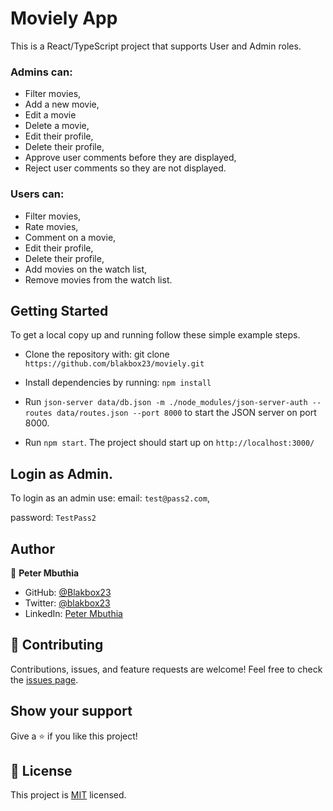 # Moviely App

This is a React/TypeScript project that supports User and Admin roles. 
### Admins can:
- Filter movies,
- Add a new movie,
- Edit a movie
- Delete a movie,
- Edit their profile,
- Delete their profile,
- Approve user comments before they are displayed,
- Reject user comments so they are not displayed.
### Users can:
- Filter movies,
- Rate movies,
- Comment on a movie, 
- Edit their profile,
- Delete their profile,
- Add movies on the watch list,
- Remove movies from the watch list.

## Getting Started
To get a local copy up and running follow these simple example steps.

   - Clone the repository with: git clone `https://github.com/blakbox23/moviely.git`
    
   - Install dependencies by running: `npm install`
    
   - Run `json-server data/db.json -m ./node_modules/json-server-auth --routes data/routes.json --port 8000` to start the JSON server on port 8000.
    
   - Run `npm start`. The project should start up on `http://localhost:3000/`


## Login as Admin.
To login as an admin use:
email: `test@pass2.com`,

password: `TestPass2`


## Author

👤 **Peter Mbuthia**
- GitHub: [@Blakbox23](https://github.com/blakbox23)
- Twitter: [@blakbox23](https://twitter.com/blakbox23)
- LinkedIn: [Peter Mbuthia](https://www.linkedin.com/in/peter-mbuthia)


## 🤝 Contributing

Contributions, issues, and feature requests are welcome!
Feel free to check the [issues page](https://github.com/blakbox23/moviely/issues).

## Show your support

Give a ⭐️ if you like this project!


## 📝 License

This project is [MIT](./MIT.md) licensed.

